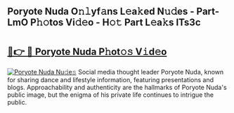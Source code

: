 ## Poryote Nuda O𝚗𝚕yf𝚊ns L𝚎a𝚔ed N𝚞𝚍es - Part-LmO P𝚑𝚘tos Vi𝚍𝚎o - H𝚘𝚝 Part L𝚎a𝚔s ITs3c

# <h2><a href="http://kf8m7c.oniu.top/?m=Poryote+Nuda">🔗👉 🔴 Poryote Nuda P𝚑ot𝚘𝚜 V𝚒d𝚎o</a></h2>

[![Poryote Nuda Nu𝚍e𝚜](https://i.imgur.com/0qMVB7G.gif)](http://kf8m7c.oniu.top/?m=Poryote+Nuda)
Social media thought leader Poryote Nuda, known for sharing dance and lifestyle information, featuring presentations and blogs. Approachability and authenticity are the hallmarks of Poryote Nuda's public image, but the enigma of his private life continues to intrigue the public.  
